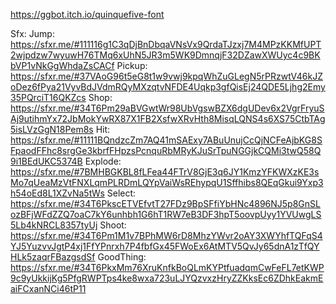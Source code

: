 https://ggbot.itch.io/quinquefive-font


Sfx:
Jump: https://sfxr.me/#111116g1C3qDjBnDbqaVNsVx9QrdaTJzxj7M4MPzKKMfUPT2wjpdzw7wyuwH76TMq6xUhN5JR3m5WK9DmnqjF32DZawXWUyc4c9BKbVP1vNkGgWhdaZsCACf
Pickup: https://sfxr.me/#37VAoG96t5eG8t1w9vwj9kpqWhZuGLegN5rPRzwtV46kJZoDez6fPya21VyvBdJVdmRQyMXzqtvNFDE4Uqkp3gfQisEj24QDE5Ljhg2Emy35PQrciT16QKZcs
Shop: https://sfxr.me/#34T6Pm29aBVGwtWr98UbVgswBZX6dgUDev6x2VgrFryuSAj9utihmYx72JbMokYwRX87X1FB2XsfwXRvHth8MisqLQNS4s6XS75CtbTAg5isLVzGgN18Pem8s
Hit: https://sfxr.me/#11111BQndzcZm7AQ41mSAExy7ABuUnujCcQjNCFeAjbKG8SFpaodFFhc8srgGe3kbrfFHpzsPcnquRbMRyKJuSrTpuNGGjkCQMi3twQ58Q9i1BEdUKC5374B
Explode: https://sfxr.me/#7BMHBGKBL8fLFea44FTrV8GjE3q6JY1KmzYFKWXzKE3sMo7qUeaMzVtFNXLqmPLRDmLQYpVaiWsREhypqU1Sffhibs8QEqGkui9Yxp3h54oEd8L1XZvNa5tWs
Select: https://sfxr.me/#34T6PkscETVEfvtT27FDz9BpSFfiYbHNc4896NJ5p8GnSLozBFjWFdZZQ7oaC7kY6unhbh1G6hT1RW7eB3DF3hpT5oovpUyy1YVUwgLS5Lb4kNRCL8357tyUj
Shoot: https://sfxr.me/#34T6Pm1M1v7BPhMW6rD8MhzYWvr2oAY3XWYhfTQFqS4YJ5YuzvvJgtP4xj1FfYPnrxh7P4fbfGx45FWoEx6AtMTV5QvJy65dnA1zTfQYHLk5zaqrFBazgsdSf
GoodThing: https://sfxr.me/#34T6PkxMm76XruKnfkBoQLmKYPtfuadqmCwFeFL7etKWP9c9yUkkijKg5PfgRWPTps4ke8wxa723uLJYQzvxzHryZZKksEc6ZDhkEakmEaiFCxanNCi46tP11
